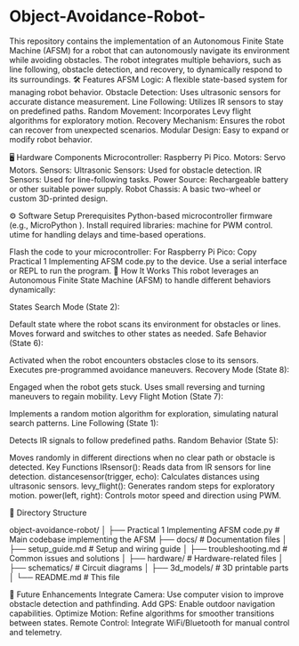 # Object-Avoidance-Robot-
This repository contains the implementation of an Autonomous Finite State Machine (AFSM) for a robot that can autonomously navigate its environment while avoiding obstacles. The robot integrates multiple behaviors, such as line following, obstacle detection, and recovery, to dynamically respond to its surroundings.
🛠 Features
AFSM Logic: A flexible state-based system for managing robot behavior.
Obstacle Detection: Uses ultrasonic sensors for accurate distance measurement.
Line Following: Utilizes IR sensors to stay on predefined paths.
Random Movement: Incorporates Levy flight algorithms for exploratory motion.
Recovery Mechanism: Ensures the robot can recover from unexpected scenarios.
Modular Design: Easy to expand or modify robot behavior.


🖥 Hardware Components
Microcontroller: Raspberry Pi Pico.
Motors: Servo Motors.
Sensors:
Ultrasonic Sensors: Used for obstacle detection.
IR Sensors: Used for line-following tasks.
Power Source: Rechargeable battery or other suitable power supply.
Robot Chassis: A basic two-wheel or custom 3D-printed design.

⚙️ Software Setup
Prerequisites
Python-based microcontroller firmware (e.g., MicroPython ).
Install required libraries:
machine for PWM control.
utime for handling delays and time-based operations.

Flash the code to your microcontroller:
For Raspberry Pi Pico:
Copy Practical 1 Implementing AFSM code.py to the device.
Use a serial interface or REPL to run the program.
🧠 How It Works
This robot leverages an Autonomous Finite State Machine (AFSM) to handle different behaviors dynamically:

States
Search Mode (State 2):

Default state where the robot scans its environment for obstacles or lines.
Moves forward and switches to other states as needed.
Safe Behavior (State 6):

Activated when the robot encounters obstacles close to its sensors.
Executes pre-programmed avoidance maneuvers.
Recovery Mode (State 8):

Engaged when the robot gets stuck.
Uses small reversing and turning maneuvers to regain mobility.
Levy Flight Motion (State 7):

Implements a random motion algorithm for exploration, simulating natural search patterns.
Line Following (State 1):

Detects IR signals to follow predefined paths.
Random Behavior (State 5):

Moves randomly in different directions when no clear path or obstacle is detected.
Key Functions
IRsensor(): Reads data from IR sensors for line detection.
distancesensor(trigger, echo): Calculates distances using ultrasonic sensors.
levy_flight(): Generates random steps for exploratory motion.
power(left, right): Controls motor speed and direction using PWM.


📂 Directory Structure

object-avoidance-robot/
│
├── Practical 1 Implementing AFSM code.py   # Main codebase implementing the AFSM
├── docs/                                   # Documentation files
│   ├── setup_guide.md                      # Setup and wiring guide
│   ├── troubleshooting.md                  # Common issues and solutions
│
├── hardware/                               # Hardware-related files
│   ├── schematics/                         # Circuit diagrams
│   ├── 3d_models/                          # 3D printable parts
│
└── README.md                               # This file


🧪 Future Enhancements
Integrate Camera: Use computer vision to improve obstacle detection and pathfinding.
Add GPS: Enable outdoor navigation capabilities.
Optimize Motion: Refine algorithms for smoother transitions between states.
Remote Control: Integrate WiFi/Bluetooth for manual control and telemetry.
